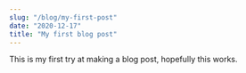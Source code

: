```yaml
---
slug: "/blog/my-first-post"
date: "2020-12-17"
title: "My first blog post"
---
```


This is my first try at making a blog post, hopefully this works.